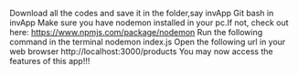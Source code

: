 Download all the codes and save it in the folder,say invApp
Git bash in invApp
Make sure you have nodemon installed in your pc.If not, check out here:
    https://www.npmjs.com/package/nodemon
Run the following command in the terminal
    nodemon index.js
Open the following url in your web browser
    http://localhost:3000/products
You may now access the features of this app!!!
